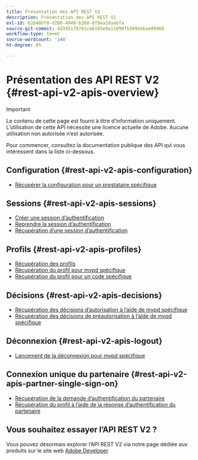 ```yaml
---
title: Présentation des API REST V2
description: Présentation des API REST V2
exl-id: 62b48bf0-d200-4949-b268-8f8ea2daabfa
source-git-commit: dd3451f8761ce6183e9a11099fb3094abae09466
workflow-type: tm+mt
source-wordcount: '144'
ht-degree: 0%

---
```


# Présentation des API REST V2 {#rest-api-v2-apis-overview}

>[!IMPORTANT]
>
> Le contenu de cette page est fourni à titre d’information uniquement. L’utilisation de cette API nécessite une licence actuelle de Adobe. Aucune utilisation non autorisée n’est autorisée.

Pour commencer, consultez la documentation publique des API qui vous intéressent dans la liste ci-dessous.

## Configuration {#rest-api-v2-apis-configuration}

* [Récupérer la configuration pour un prestataire spécifique](configuration-apis/rest-api-v2-configuration-apis-retrieve-configuration-for-specific-service-provider.md)

## Sessions {#rest-api-v2-apis-sessions}

* [Créer une session d’authentification](sessions-apis/rest-api-v2-sessions-apis-create-authentication-session.md)
* [Reprendre la session d’authentification](sessions-apis/rest-api-v2-sessions-apis-resume-authentication-session.md)
* [Récupération d’une session d’authentification](sessions-apis/rest-api-v2-sessions-apis-retrieve-authentication-session-information-using-code.md)

## Profils {#rest-api-v2-apis-profiles}

* [Récupération des profils](profiles-apis/rest-api-v2-profiles-apis-retrieve-profiles.md)
* [Récupération du profil pour mvpd spécifique](profiles-apis/rest-api-v2-profiles-apis-retrieve-profile-for-specific-mvpd.md)
* [Récupération du profil pour un code spécifique](profiles-apis/rest-api-v2-profiles-apis-retrieve-profile-for-specific-code.md)

## Décisions {#rest-api-v2-apis-decisions}

* [Récupération des décisions d’autorisation à l’aide de mvpd spécifique](decisions-apis/rest-api-v2-decisions-apis-retrieve-authorization-decisions-using-specific-mvpd.md)
* [Récupération des décisions de préautorisation à l’aide de mvpd spécifique](decisions-apis/rest-api-v2-decisions-apis-retrieve-preauthorization-decisions-using-specific-mvpd.md)

## Déconnexion {#rest-api-v2-apis-logout}

* [Lancement de la déconnexion pour mvpd spécifique](logout-apis/rest-api-v2-logout-apis-initiate-logout-for-specific-mvpd.md)

## Connexion unique du partenaire {#rest-api-v2-apis-partner-single-sign-on}

* [Récupération de la demande d’authentification du partenaire](partner-single-sign-on-apis/rest-api-v2-partner-single-sign-on-apis-retrieve-partner-authentication-request.md)
* [Récupération du profil à l’aide de la réponse d’authentification du partenaire](partner-single-sign-on-apis/rest-api-v2-partner-single-sign-on-apis-retrieve-profile-using-partner-authentication-response.md)

## Vous souhaitez essayer l’API REST V2 ?

Vous pouvez désormais explorer l’API REST V2 via notre page dédiée aux produits sur le site web [Adobe Developer](https://developer.adobe.com/adobe-pass/).
